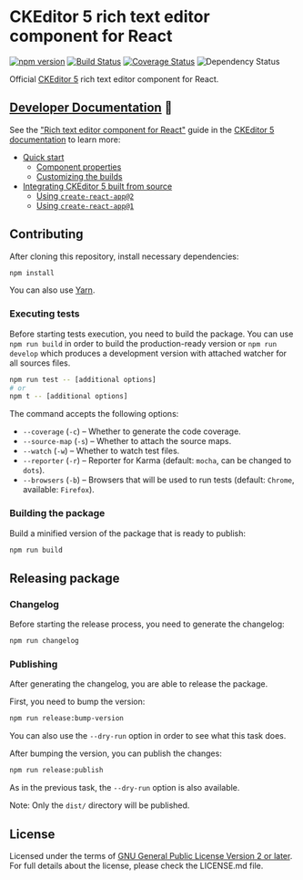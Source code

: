 # CKEditor 5 rich text editor component for React

[![npm version](https://badge.fury.io/js/%40ckeditor%2Fckeditor5-react.svg)](https://www.npmjs.com/package/@ckeditor/ckeditor5-react)
[![Build Status](https://app.travis-ci.com/ckeditor/ckeditor5-react.svg?branch=master)](https://app.travis-ci.com/ckeditor/ckeditor5-react)
[![Coverage Status](https://coveralls.io/repos/github/ckeditor/ckeditor5-react/badge.svg?branch=master)](https://coveralls.io/github/ckeditor/ckeditor5-react?branch=master)
![Dependency Status](https://img.shields.io/librariesio/release/npm/@ckeditor/ckeditor5-react)

Official [CKEditor 5](https://ckeditor.com/ckeditor-5/) rich text editor component for React.

## [Developer Documentation](https://ckeditor.com/docs/ckeditor5/latest/builds/guides/integration/frameworks/react.html) 📖

See the ["Rich text editor component for React"](https://ckeditor.com/docs/ckeditor5/latest/builds/guides/integration/frameworks/react.html) guide in the [CKEditor 5 documentation](https://ckeditor.com/docs/ckeditor5/latest) to learn more:

* [Quick start](https://ckeditor.com/docs/ckeditor5/latest/builds/guides/integration/frameworks/react.html#quick-start)
	* [Component properties](https://ckeditor.com/docs/ckeditor5/latest/builds/guides/integration/frameworks/react.html#component-properties)
	* [Customizing the builds](https://ckeditor.com/docs/ckeditor5/latest/builds/guides/integration/frameworks/react.html#customizing-the-builds)
* [Integrating CKEditor 5 built from source](https://ckeditor.com/docs/ckeditor5/latest/builds/guides/integration/frameworks/react.html#integrating-ckeditor-5-built-from-source)
	* [Using `create-react-app@2`](https://ckeditor.com/docs/ckeditor5/latest/builds/guides/integration/frameworks/react.html#using-create-react-app2)
	* [Using `create-react-app@1`](https://ckeditor.com/docs/ckeditor5/latest/builds/guides/integration/frameworks/react.html#using-create-react-app1)

## Contributing

After cloning this repository, install necessary dependencies:

```bash
npm install
```

You can also use [Yarn](https://yarnpkg.com/).

### Executing tests

Before starting tests execution, you need to build the package. You can use `npm run build` in order to build the production-ready version
or `npm run develop` which produces a development version with attached watcher for all sources files.

```bash
npm run test -- [additional options]
# or
npm t -- [additional options]
```

The command accepts the following options:

* `--coverage` (`-c`) &ndash; Whether to generate the code coverage.
* `--source-map` (`-s`) &ndash; Whether to attach the source maps.
* `--watch` (`-w`) &ndash; Whether to watch test files.
* `--reporter` (`-r`) &ndash; Reporter for Karma (default: `mocha`, can be changed to `dots`).
* `--browsers` (`-b`) &ndash; Browsers that will be used to run tests (default: `Chrome`, available: `Firefox`).

### Building the package

Build a minified version of the package that is ready to publish:

```bash
npm run build
```

## Releasing package

### Changelog

Before starting the release process, you need to generate the changelog:

```bash
npm run changelog
```

### Publishing

After generating the changelog, you are able to release the package.

First, you need to bump the version:

```bash
npm run release:bump-version
```

You can also use the `--dry-run` option in order to see what this task does.

After bumping the version, you can publish the changes:

```bash
npm run release:publish
```

As in the previous task, the `--dry-run` option is also available.

Note: Only the `dist/` directory will be published.

## License

Licensed under the terms of [GNU General Public License Version 2 or later](http://www.gnu.org/licenses/gpl.html). For full details about the license, please check the LICENSE.md file.
